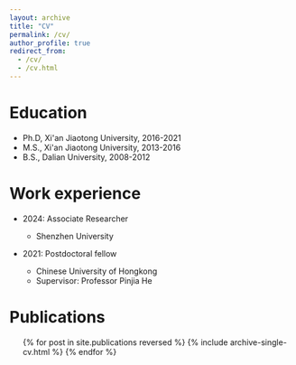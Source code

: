 ```yaml
---
layout: archive
title: "CV"
permalink: /cv/
author_profile: true
redirect_from: 
  - /cv/
  - /cv.html
---
```



Education
======
* Ph.D, Xi'an Jiaotong University, 2016-2021
* M.S., Xi'an Jiaotong University, 2013-2016
* B.S., Dalian University, 2008-2012

Work experience
======
* 2024: Associate Researcher
  * Shenzhen University

* 2021: Postdoctoral fellow
  * Chinese University of Hongkong
  * Supervisor: Professor Pinjia He

Publications
======
  <ul>{% for post in site.publications reversed %}
    {% include archive-single-cv.html %}
  {% endfor %}</ul>
  

